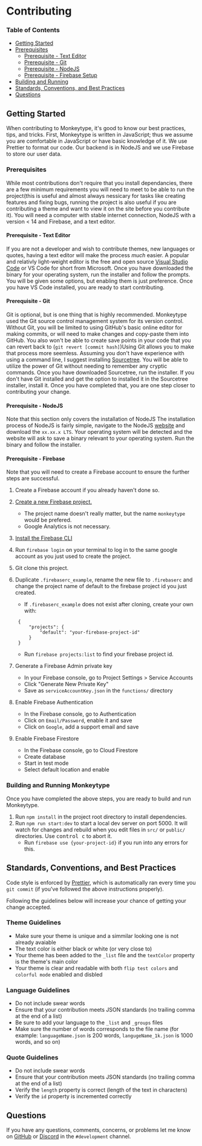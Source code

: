 # Contributing

### **Table of Contents**
- [Getting Started](#getting-started)
- [Prerequisites](#prerequisites)
    - [Prerequisite - Text Editor](#prerequisite---text-editor)
    - [Prerequisite - Git ](#prerequisite---git )
    - [Prerequisite - NodeJS](#prerequisite---nodejs)
    - [Prerequisite - Firebase Setup](#prerequisite---firebase)
- [Building and Running](#building-and-running-monkeytype)
- [Standards, Conventions, and Best Practices](#standards,-conventions,-and-best-practices)
- [Questions](#questions)



## Getting Started

When contributing to Monkeytype, it's good to know our best practices, tips, and tricks. First, Monkeytype is written in JavaScript; thus we assume you are comfortable in JavaScript or have basic knowledge of it. We use Prettier to format our code. Our backend is in NodeJS and we use Firebase to store our user data. 


### Prerequisites
While most contributions don't require that you install dependancies, there are a few minimum requirements you will need to meet to be able to run the project(this is useful and almost always nessicary for tasks like creating features and fixing bugs, running the project is also useful if you are contributing a theme and want to view it on the site before you contribute it). You will need a computer with stable internet connection, NodeJS with a version < 14 and Firebase, and a text editor.

#### Prerequisite - Text Editor
If you are not a developer and wish to contribute themes, new languages or quotes, having a text editor will make the process *much* easier. A popular and relativly light-weight editor is the free and open source [Visual Studio Code](https://code.visualstudio.com/) or VS Code for short from Microsoft. Once you have downloaded the binary for your operating system, run the installer and follow the prompts. You will be given some options, but enabling them is just preference. Once you have VS Code installed, you are ready to start contributing.

#### Prerequisite - Git 
Git is optional, but is one thing that is highly recommended. Monkeytype used the Git source control management system for its version control. Without Git, you will be limited to using GitHub's basic online editor for making commits, or will need to make changes and copy-paste them into GitHub. You also won't be able to create save points in your code that you can revert back to (`git revert [commit hash]`)Using Git allows you to make that process more seemless. Assuming you don't have experience with using a command line, I suggest installing [Sourcetree](https://www.sourcetreeapp.com/). You will be able to utilize the power of Git without needing to remember any cryptic commands. Once you have downloaded Sourcetree, run the installer. If you don't have Git installed and get the option to installed it in the Sourcetree installer, install it. Once you have completed that, you are one step closer to contributing your change. 

#### Prerequisite - NodeJS
Note that this section only covers the installation of NodeJS
The installation process of NodeJS is fairly simple, navigate to the NodeJS [website](https://nodejs.org/en/) and download the `xx.xx.x LTS`. Your operating system will be detected and the website will ask to save a binary relevant to your operating system. Run the binary and follow the installer. 

#### Prerequisite - Firebase

Note that you will need to create a Firebase account to ensure the further steps are successful.
1. Create a Firebase account if you already haven't done so. 
1. [Create a new Firebase project.](https://console.firebase.google.com/u/0/)

   - The project name doesn't really matter, but the name `monkeytype` would be prefered.
   - Google Analytics is not necessary.

1. [Install the Firebase CLI](https://firebase.google.com/docs/cli)
1. Run `firebase login` on your terminal to log in to the same google account as you just used to create the project.
1. Git clone this project.
1. Duplicate `.firebaserc_example`, rename the new file to `.firebaserc` and change the project name of default to the firebase project id you just created.

   - If `.firebaserc_example` does not exist after cloning, create your own with:

   ```.firebaserc
    {
        "projects": {
            "default": "your-firebase-project-id"
        }
    }
   ```

   - Run `firebase projects:list` to find your firebase project id.

1. Generate a Firebase Admin private key

   - In your Firebase console, go to Project Settings > Service Accounts
   - Click "Generate New Private Key"
   - Save as `serviceAccountKey.json` in the `functions/` directory

1. Enable Firebase Authentication

   - In the Firebase console, go to Authentication
   - Click on `Email/Password`, enable it and save
   - Click on `Google`, add a support email and save

1. Enable Firebase Firestore

   - In the Firebase console, go to Cloud Firestore
   - Create database
   - Start in test mode
   - Select default location and enable

### Building and Running Monkeytype

Once you have completed the above steps, you are ready to build and run Monkeytype. 
1. Run `npm install` in the project root directory to install dependencies.
1. Run `npm run start:dev` to start a local dev server on port 5000. It will watch for changes and rebuild when you edit files in `src/` or `public/` directories. Use <kbd>control c</kbd> to abort it.
   - Run `firebase use {your-project-id}` if you run into any errors for this.

## Standards, Conventions, and Best Practices

Code style is enforced by [Prettier](https://prettier.io/docs/en/install.html), which is automatically ran every time you `git commit` (if you've followed the above instructions properly).

Following the guidelines below will increase your chance of getting your change accepted.

### Theme Guidelines
<!-- TODO: add screenshots to provide examples for dos and don'ts -->
- Make sure your theme is unique and a simmilar looking one is not already avaiable
- The text color is either black or white (or very close to)
- Your theme has been added to the `_list` file and the `textColor` property is the theme's main color
- Your theme is clear and readable with both `flip test colors` and `colorful mode` enabled and disbled

### Language Guidelines
- Do not include swear words
- Ensure that your contribution meets JSON standards (no trailing comma at the end of a list)
- Be sure to add your language to the `_list` and `_groups` files
- Make sure the number of words corresponds to the file name (for example: `languageName.json` is 200 words, `langugeName_1k.json` is 1000 words, and so on)

### Quote Guidelines
- Do not include swear words
- Ensure that your contribution meets JSON standards (no trailing comma at the end of a list)
- Verify the `length` property is correct (length of the text in characters)
- Verify the `id` property is incremented correctly

## Questions

If you have any questions, comments, concerns, or problems let me know on [GitHub](https://github.com/Miodec) or [Discord](https://discord.gg/monkeytype) in the `#development` channel.
